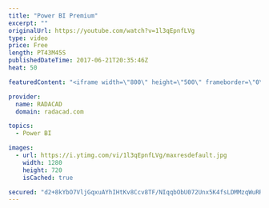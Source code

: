 ```yaml
---
title: "Power BI Premium"
excerpt: ""
originalUrl: https://youtube.com/watch?v=1l3qEpnfLVg
type: video
price: Free
length: PT43M45S
publishedDateTime: 2017-06-21T20:35:46Z
heat: 50

featuredContent: "<iframe width=\"800\" height=\"500\" frameborder=\"0\" src=\"https://www.youtube.com/embed/1l3qEpnfLVg\" allow=\"accelerometer; autoplay; encrypted-media; gyroscope; picture-in-picture\" allowfullscreen></iframe>"

provider:
  name: RADACAD
  domain: radacad.com

topics:
  - Power BI

images:
  - url: https://i.ytimg.com/vi/1l3qEpnfLVg/maxresdefault.jpg
    width: 1280
    height: 720
    isCached: true

secured: "d2+8kYbO7VljGqxuAYhIHtKv8Ccv8TF/NIqqbObU072Unx5K4fsLDMMzqWuRRGr9lYlKvlmEnJr1FNBDfFCP9bUJrp63oYnrqhftPMbpNJd4fJEVf5xWLTvZU+TX4Lc9vzUtGHtUVL+6YcpB+xGu3xAmW6JDa0WMJD9eG2I+4JU89ouyN56cBST2DUGrASuctdnkvKDb2IQpz5xcfGL5ZdKhpRVsmG+ovcLEoEuyMLPVun78PUQfa30JM3GoBTDuCNQTGVX7fmbAUYySSYr02cv9f4cGnkbiOl7vsZW+i0vz9uq/LF5WixGNpIPnPKJ3+pWZ+v6sqNEfbDN44ctmnRn0fr+LFloEcPFWM28Fu4eA6ejV3IgtcTdvtTaZ14XMtp41pjTmA4hvB6zhlYMtmVn+gGbkEAeovRzshS0u60M=;TqZ32mpxO1Ky+TrIcrf2wg=="
---
```


